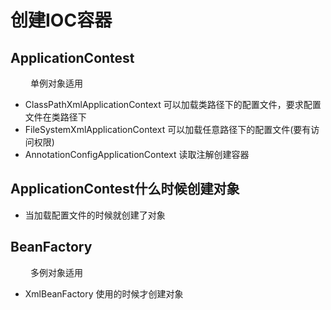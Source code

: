 
# 创建IOC容器
## ApplicationContest
&emsp;&emsp; 单例对象适用
- ClassPathXmlApplicationContext 可以加载类路径下的配置文件，要求配置文件在类路径下
- FileSystemXmlApplicationContext 可以加载任意路径下的配置文件(要有访问权限)
- AnnotationConfigApplicationContext 读取注解创建容器

## ApplicationContest什么时候创建对象
- 当加载配置文件的时候就创建了对象
<!-- more -->
## BeanFactory
&emsp;&emsp; 多例对象适用
- XmlBeanFactory 使用的时候才创建对象